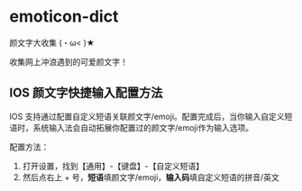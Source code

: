 # emoticon-dict

颜文字大收集 (・ω< )★

收集网上冲浪遇到的可爱颜文字！

## IOS 颜文字快捷输入配置方法

IOS 支持通过配置自定义短语关联颜文字/emoji。配置完成后，当你输入自定义短语时，系统输入法会自动拓展你配置过的颜文字/emoji作为输入选项。

配置方法：

1. 打开设置，找到【通用】-【键盘】-【自定义短语】
2. 然后点右上 + 号，**短语**填颜文字/emoji，**输入码**填自定义短语的拼音/英文

<!-- ![指示图](/img/tips.jpg) -->
